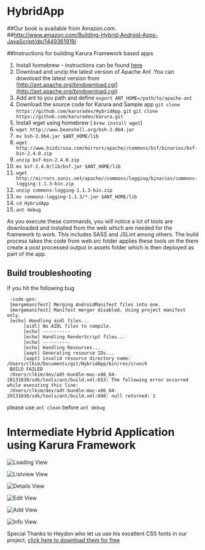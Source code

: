 HybridApp
=========

##Our book is available from Amazon.com.
##http://www.amazon.com/Building-Hybrid-Android-Apps-JavaScript/dp/1449361919/

##Instructions for building Karura Framework based apps

1. Install homebrew - instructions can be found [here](http://brew.sh/)
2. Download and unzip the latest version of Apache Ant .You can download the latest version from [http://ant.apache.org/bindownload.cgi](http://ant.apache.org/bindownload.cgi)
3. Add ant to you path and define `export ANT_HOME=/path/to/apache-ant`
4. Download the source code for Karura and Sample app
`git clone https://github.com/karuradev/HybridApp.git`
`git clone https://github.com/karuradev/karura.git`
5. Install wget using homebrew ( `brew install wget`)
6. `wget http://www.beanshell.org/bsh-2.0b4.jar `
7. `mv bsh-2.0b4.jar $ANT_HOME/lib`
8. `wget http://www.bizdirusa.com/mirrors/apache//commons/bsf/binaries/bsf-bin-2.4.0.zip`
9. `unzip bsf-bin-2.4.0.zip`
10. `mv bsf-2.4.0/lib/bsf.jar $ANT_HOME/lib`
11. `wget http://mirrors.sonic.net/apache//commons/logging/binaries/commons-logging-1.1.3-bin.zip`
12. `unzip commons-logging-1.1.3-bin.zip`
13. `mv commons-logging-1.1.3/*.jar $ANT_HOME/lib`
14. `cd HybridApp`
15. `ant debug`

As you execute these commands, you will notice a lot of tools are downloaded and installed from the web which are needed for the framework to work. This includes SASS and JSLint among others. The build process takes the code from web.src folder applies these tools on the them create a post processed output in assets folder which is then deployed as part of the app.

Build troubleshooting
----
If you hit the following bug

     -code-gen:
     [mergemanifest] Merging AndroidManifest files into one.
     [mergemanifest] Manifest merger disabled. Using project manifest only.
     [echo] Handling aidl files...
          [aidl] No AIDL files to compile.
          [echo] ----------
          [echo] Handling RenderScript files...
          [echo] ----------
          [echo] Handling Resources...
          [aapt] Generating resource IDs...
          [aapt] invalid resource directory name: /Users/clkim/Documents/git/HybridApp/bin/res/crunch
     BUILD FAILED
     /Users/clkim/dev/adt-bundle-mac-x86_64-20131030/sdk/tools/ant/build.xml:653: The following error occurred while executing this line:
     /Users/clkim/dev/adt-bundle-mac-x86_64-20131030/sdk/tools/ant/build.xml:698: null returned: 1

please use `ant clean` before `ant debug` 


Intermediate Hybrid Application using Karura Framework
=========


![Loading View](https://raw.github.com/karuradev/screenshots/master/hybrid_contacts/loading.png)

![Listview View](https://raw.github.com/karuradev/screenshots/master/hybrid_contacts/listview.png)

![Details View](https://raw.github.com/karuradev/screenshots/master/hybrid_contacts/details.png)

![Edit View](https://raw.github.com/karuradev/screenshots/master/hybrid_contacts/edit.png)

![Add View](https://raw.github.com/karuradev/screenshots/master/hybrid_contacts/add.png)

![Info View](https://raw.github.com/karuradev/screenshots/master/hybrid_contacts/info.png)




Special Thanks to Heydon who let us use his excellent CSS fonts in our project, [click here to download them for free](http://www.fontsquirrel.com/foundry/Heydon-Pickering)


